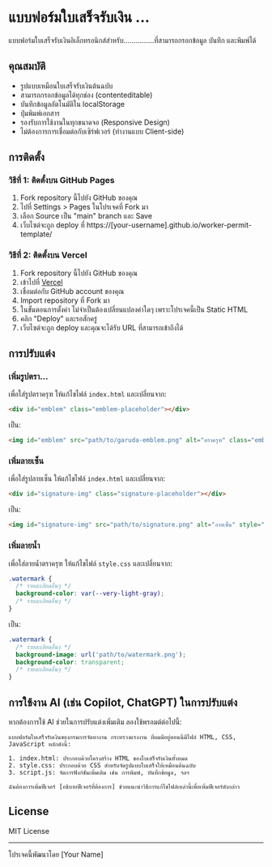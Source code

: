 # แบบฟอร์มใบเสร็จรับเงิน ...

แบบฟอร์มใบเสร็จรับเงินอิเล็กทรอนิกส์สำหรับ...............ที่สามารถกรอกข้อมูล บันทึก และพิมพ์ได้

## คุณสมบัติ

- รูปแบบเหมือนใบเสร็จรับเงินต้นฉบับ
- สามารถกรอกข้อมูลได้ทุกช่อง (contenteditable)
- บันทึกข้อมูลอัตโนมัติใน localStorage
- ปุ่มพิมพ์เอกสาร
- รองรับการใช้งานในทุกขนาดจอ (Responsive Design)
- ไม่ต้องการการเชื่อมต่อกับเซิร์ฟเวอร์ (ทำงานแบบ Client-side)

## การติดตั้ง

### วิธีที่ 1: ติดตั้งบน GitHub Pages

1. Fork repository นี้ไปยัง GitHub ของคุณ
2. ไปที่ Settings > Pages ในโปรเจคที่ Fork มา
3. เลือก Source เป็น "main" branch และ Save
4. เว็บไซต์จะถูก deploy ที่ https://[your-username].github.io/worker-permit-template/

### วิธีที่ 2: ติดตั้งบน Vercel

1. Fork repository นี้ไปยัง GitHub ของคุณ
2. เข้าไปที่ [Vercel](https://vercel.com/)
3. เชื่อมต่อกับ GitHub account ของคุณ
4. Import repository ที่ Fork มา
5. ในขั้นตอนการตั้งค่า ไม่จำเป็นต้องเปลี่ยนแปลงค่าใดๆ เพราะโปรเจคนี้เป็น Static HTML
6. คลิก "Deploy" และรอสักครู่
7. เว็บไซต์จะถูก deploy และคุณจะได้รับ URL ที่สามารถเข้าถึงได้

## การปรับแต่ง

### เพิ่มรูปตรา...

เพื่อใส่รูปตราครุฑ ให้แก้ไขไฟล์ `index.html` และเปลี่ยนจาก:

```html
<div id="emblem" class="emblem-placeholder"></div>
```

เป็น:

```html
<img id="emblem" src="path/to/garuda-emblem.png" alt="ตราครุฑ" class="emblem">
```

### เพิ่มลายเซ็น

เพื่อใส่รูปลายเซ็น ให้แก้ไขไฟล์ `index.html` และเปลี่ยนจาก:

```html
<div id="signature-img" class="signature-placeholder"></div>
```

เป็น:

```html
<img id="signature-img" src="path/to/signature.png" alt="ลายเซ็น" style="height: 50px;">
```

### เพิ่มลายน้ำ

เพื่อใส่ลายน้ำตราครุฑ ให้แก้ไขไฟล์ `style.css` และเปลี่ยนจาก:

```css
.watermark {
  /* รายละเอียดอื่นๆ */
  background-color: var(--very-light-gray);
  /* รายละเอียดอื่นๆ */
}
```

เป็น:

```css
.watermark {
  /* รายละเอียดอื่นๆ */
  background-image: url('path/to/watermark.png');
  background-color: transparent;
  /* รายละเอียดอื่นๆ */
}
```

## การใช้งาน AI (เช่น Copilot, ChatGPT) ในการปรับแต่ง

หากต้องการใช้ AI ช่วยในการปรับแต่งเพิ่มเติม ลองใช้พรอมต์ต่อไปนี้:

```
แบบฟอร์มใบเสร็จรับเงินของกรมการจัดหางาน กระทรวงแรงงาน ที่ผมมีอยู่ตอนนี้มีไฟล์ HTML, CSS, JavaScript หลักดังนี้:

1. index.html: ประกอบด้วยโครงสร้าง HTML ของใบเสร็จรับเงินทั้งหมด
2. style.css: ประกอบด้วย CSS สำหรับจัดรูปแบบใบเสร็จให้เหมือนต้นฉบับ
3. script.js: จัดการฟังก์ชันเพิ่มเติม เช่น การพิมพ์, บันทึกข้อมูล, ฯลฯ

ฉันต้องการเพิ่มฟีเจอร์ [อธิบายฟีเจอร์ที่ต้องการ] ช่วยแนะนำวิธีการแก้ไขไฟล์เหล่านี้เพื่อเพิ่มฟีเจอร์ดังกล่าว
```

## License

MIT License

---

โปรเจคนี้พัฒนาโดย [Your Name]
